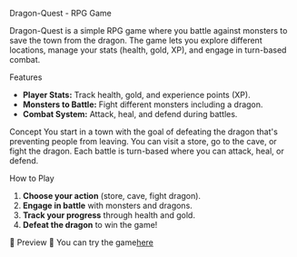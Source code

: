 Dragon-Quest - RPG Game

Dragon-Quest is a simple RPG game where you battle against monsters to save the town from the dragon. The game lets you explore different locations, manage your stats (health, gold, XP), and engage in turn-based combat.

 Features
- **Player Stats:** Track health, gold, and experience points (XP).
- **Monsters to Battle:** Fight different monsters including a dragon.
- **Combat System:** Attack, heal, and defend during battles.

 Concept
You start in a town with the goal of defeating the dragon that's preventing people from leaving. You can visit a store, go to the cave, or fight the dragon. Each battle is turn-based where you can attack, heal, or defend.

 How to Play
1. **Choose your action** (store, cave, fight dragon).
2. **Engage in battle** with monsters and dragons.
3. **Track your progress** through health and gold.
4. **Defeat the dragon** to win the game!

📸 Preview 🔗 You can try the game[here](https://amarko-med.github.io/RBG-Game/)
